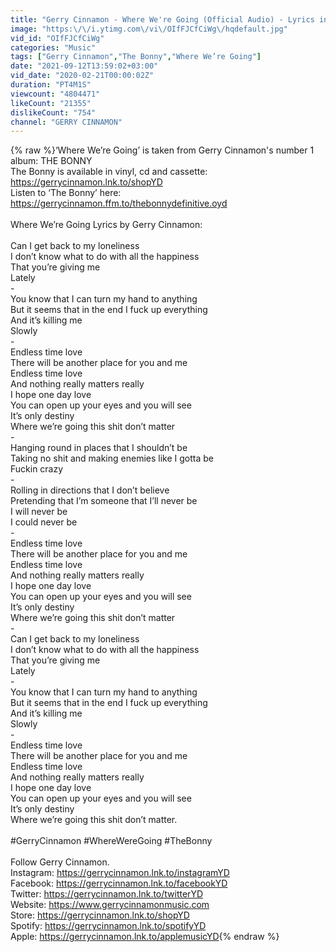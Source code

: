 ```yaml
---
title: "Gerry Cinnamon - Where We're Going (Official Audio) - Lyrics in description."
image: "https:\/\/i.ytimg.com\/vi\/OIfFJCfCiWg\/hqdefault.jpg"
vid_id: "OIfFJCfCiWg"
categories: "Music"
tags: ["Gerry Cinnamon","The Bonny","Where We’re Going"]
date: "2021-09-12T13:59:02+03:00"
vid_date: "2020-02-21T00:00:02Z"
duration: "PT4M1S"
viewcount: "4804471"
likeCount: "21355"
dislikeCount: "754"
channel: "GERRY CINNAMON"
---
```

{% raw %}‘Where We’re Going’ is taken from Gerry Cinnamon's number 1 album: THE BONNY<br />The Bonny is available in vinyl, cd and cassette: <a rel="nofollow" target="blank" href="https://gerrycinnamon.lnk.to/shopYD">https://gerrycinnamon.lnk.to/shopYD</a><br />Listen to ‘The Bonny’ here: <a rel="nofollow" target="blank" href="https://gerrycinnamon.ffm.to/thebonnydefinitive.oyd">https://gerrycinnamon.ffm.to/thebonnydefinitive.oyd</a><br /><br />Where We’re Going Lyrics by Gerry Cinnamon: <br /><br />Can I get back to my loneliness <br />I don’t know what to do with all the happiness <br />That you’re giving me <br />Lately<br />-<br />You know that I can turn my hand to anything <br />But it seems that in the end I fuck up everything <br />And it’s killing me <br />Slowly <br />-<br />Endless time love <br />There will be another place for you and me <br />Endless time love <br />And nothing really matters really <br />I hope one day love <br />You can open up your eyes and you will see<br />It’s only destiny <br />Where we’re going this shit don’t matter <br />-<br />Hanging round in places that I shouldn’t be <br />Taking no shit and making enemies like I gotta be <br />Fuckin crazy <br />-<br />Rolling in directions that I don’t believe <br />Pretending that I’m someone that I’ll never be <br />I will never be <br />I could never be <br />-<br />Endless time love <br />There will be another place for you and me <br />Endless time love <br />And nothing really matters really <br />I hope one day love <br />You can open up your eyes and you will see<br />It’s only destiny <br />Where we’re going this shit don’t matter<br />-<br />Can I get back to my loneliness <br />I don’t know what to do with all the happiness <br />That you’re giving me <br />Lately<br />-<br />You know that I can turn my hand to anything <br />But it seems that in the end I fuck up everything<br />And it’s killing me <br />Slowly <br />-<br />Endless time love <br />There will be another place for you and me <br />Endless time love <br />And nothing really matters really <br />I hope one day love <br />You can open up your eyes and you will see<br />It’s only destiny <br />Where we’re going this shit don’t matter.<br /><br />#GerryCinnamon #WhereWereGoing #TheBonny<br /><br />Follow Gerry Cinnamon.<br />Instagram: <a rel="nofollow" target="blank" href="https://gerrycinnamon.lnk.to/instagramYD">https://gerrycinnamon.lnk.to/instagramYD</a><br />Facebook: <a rel="nofollow" target="blank" href="https://gerrycinnamon.lnk.to/facebookYD">https://gerrycinnamon.lnk.to/facebookYD</a><br />Twitter: <a rel="nofollow" target="blank" href="https://gerrycinnamon.lnk.to/twitterYD">https://gerrycinnamon.lnk.to/twitterYD</a><br />Website: <a rel="nofollow" target="blank" href="https://www.gerrycinnamonmusic.com">https://www.gerrycinnamonmusic.com</a><br />Store: <a rel="nofollow" target="blank" href="https://gerrycinnamon.lnk.to/shopYD">https://gerrycinnamon.lnk.to/shopYD</a><br />Spotify: <a rel="nofollow" target="blank" href="https://gerrycinnamon.lnk.to/spotifyYD">https://gerrycinnamon.lnk.to/spotifyYD</a><br />Apple: <a rel="nofollow" target="blank" href="https://gerrycinnamon.lnk.to/applemusicYD">https://gerrycinnamon.lnk.to/applemusicYD</a>{% endraw %}
